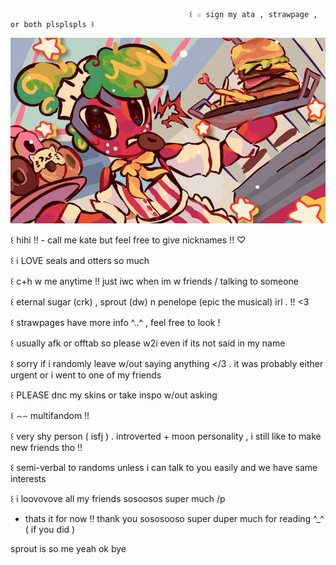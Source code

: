                                             ꒰ ☆ sign my ata , strawpage , or both plsplspls ꒱
                                            
  ![image alt](https://github.com/aevsria/aevsria/blob/main/sprout%20banner.jpg?raw=true)

꒰ hihi !! - call me kate but feel free to give nicknames !! ♡

꒰ i LOVE seals and otters so much

꒰ c+h w me anytime !! just iwc when im w friends / talking to someone

꒰ eternal sugar (crk) , sprout (dw) n penelope (epic the musical) irl . !! <3

꒰ strawpages have more info ^..^ , feel free to look !

꒰ usually afk or offtab so please w2i even if its not said in my name

꒰ sorry if i randomly leave w/out saying anything </3 . it was probably either urgent or i went to one of my friends

꒰ PLEASE dnc my skins or take inspo w/out asking

꒰ ⌢⌢ multifandom !!

꒰ very shy person ( isfj ) . introverted + moon personality , i still like to make new friends tho !!

꒰ semi-verbal to randoms unless i can talk to you easily and we have same interests

꒰ i loovovove all my friends sosoosos super much /p

- thats it for now !! thank you sososooso super duper much for reading ^_^ ( if you did )

sprout is so me yeah ok bye

<!--
**aevsria/aevsria** is a ✨ _special_ ✨ repository because its `README.md` (this file) appears on your GitHub profile.

Here are some ideas to get you started:

- 🔭 I’m currently working on ...
- 🌱 I’m currently learning ...
- 👯 I’m looking to collaborate on ...
- 🤔 I’m looking for help with ...
- 💬 Ask me about ...
- 📫 How to reach me: ...
- 😄 Pronouns: ...
- ⚡ Fun fact: ...
-->
